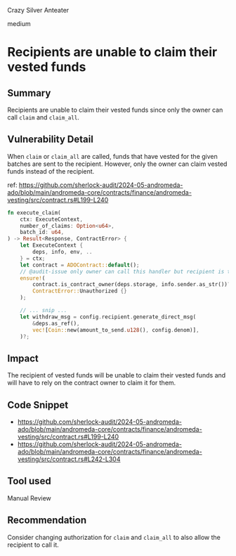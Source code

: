 Crazy Silver Anteater

medium

# Recipients are unable to claim their vested funds

## Summary
Recipients are unable to claim their vested funds since only the owner can call `claim` and `claim_all`.

## Vulnerability Detail
When `claim` or `claim_all` are called, funds that have vested for the given batches are sent to the recipient. However, only the owner can claim vested funds instead of the recipient.

ref: https://github.com/sherlock-audit/2024-05-andromeda-ado/blob/main/andromeda-core/contracts/finance/andromeda-vesting/src/contract.rs#L199-L240
```rust
fn execute_claim(
    ctx: ExecuteContext,
    number_of_claims: Option<u64>,
    batch_id: u64,
) -> Result<Response, ContractError> {
    let ExecuteContext {
        deps, info, env, ..
    } = ctx;
    let contract = ADOContract::default();
    // @audit-issue only owner can call this handler but recipient is the beneficiary of vested amount
    ensure!(
        contract.is_contract_owner(deps.storage, info.sender.as_str())?,
        ContractError::Unauthorized {}
    );

    // ... snip ...
    let withdraw_msg = config.recipient.generate_direct_msg(
        &deps.as_ref(),
        vec![Coin::new(amount_to_send.u128(), config.denom)],
    )?;
```

## Impact
The recipient of vested funds will be unable to claim their vested funds and will have to rely on the contract owner to claim it for them.

## Code Snippet
- https://github.com/sherlock-audit/2024-05-andromeda-ado/blob/main/andromeda-core/contracts/finance/andromeda-vesting/src/contract.rs#L199-L240
- https://github.com/sherlock-audit/2024-05-andromeda-ado/blob/main/andromeda-core/contracts/finance/andromeda-vesting/src/contract.rs#L242-L304

## Tool used
Manual Review

## Recommendation
Consider changing authorization for `claim` and `claim_all` to also allow the recipient to call it.